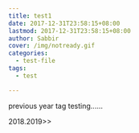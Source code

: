 ```yaml
---
title: test1
date: 2017-12-31T23:58:15+08:00
lastmod: 2017-12-31T23:58:15+08:00
author: Sabbir
cover: /img/notready.gif
categories:
  - test-file
tags:
  - test

---
```




<!--more-->
previous year tag testing......

2018.2019>>
